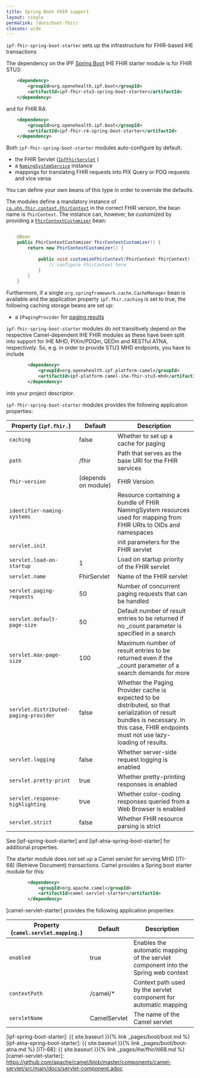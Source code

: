 ```yaml
---
title: Spring Boot FHIR support
layout: single
permalink: /docs/boot-fhir/
classes: wide
---
```


`ipf-fhir-spring-boot-starter` sets up the infrastructure for FHIR-based IHE transactions
 
The dependency on the IPF [Spring Boot] IHE FHIR starter module is for FHIR STU3:

```xml
    <dependency>
        <groupId>org.openehealth.ipf.boot</groupId>
        <artifactId>ipf-fhir-stu3-spring-boot-starter</artifactId>
    </dependency>
```

and for FHIR R4:

```xml
    <dependency>
        <groupId>org.openehealth.ipf.boot</groupId>
        <artifactId>ipf-fhir-r4-spring-boot-starter</artifactId>
    </dependency>
```


Both `ipf-fhir-spring-boot-starter` modules auto-configure by default:
 
* the FHIR Servlet ([`IpfFhirServlet`](../apidocs/org/openehealth/ipf/boot/fhir/IpfBootFhirServlet.html) )
* a [`NamingSystemService`](../apidocs/org/openehealth/ipf/commons/ihe/fhir/support/DefaultNamingSystemServiceImpl.html) instance
* mappings for translating FHIR requests into PIX Query or PDQ requests and vice versa

You can define your own beans of this type in order to override the defaults.

The modules define a mandatory instance of [`ca.uhn.fhir.context.FhirContext`](https://hapifhir.io/apidocs/ca/uhn/fhir/context/FhirContext.html) 
in the correct FHIR version, the bean name is `fhirContext`. The instance can, however, be customized by providing a 
[`FhirContextCustomizer`](../apidocs/org/openehealth/ipf/boot/fhir/FhirContextCustomizer.html) bean:

```java

    @Bean
    public FhirContextCustomizer fhirContextCustomizer() {
        return new FhirContextCustomizer() {
            
            public void customizeFhirContext(FhirContext fhirContext) {
                // configure FhirContext here
            }
        }
    }
```

Furthermore, if a single `org.springframework.cache.CacheManager` bean is available and the application
property `ipf.fhir.caching` is set to true, the following caching storage beans are set up:

* a `IPagingProvider` for [paging results](http://hapifhir.io/doc_rest_server.html#Paging_Providers)


`ipf-fhir-spring-boot-starter` modules do *not*  transitively depend on the respective Camel-dependent IHE FHIR
modules as these have been split into support for IHE MHD, PIXm/PDQm, QEDm and RESTful ATNA, respectively. 
So, e.g. in order to provide STU3 MHD endpoints, you have to include

```xml
        <dependency>
            <groupId>org.openehealth.ipf.platform-camel</groupId>
            <artifactId>ipf-platform-camel-ihe-fhir-stu3-mhd</artifactId>
        </dependency>
```

into your project descriptor.


`ipf-fhir-spring-boot-starter` modules provides the following application properties:

| Property (`ipf.fhir.`)                | Default         | Description                                        |
|---------------------------------------|-----------------|----------------------------------------------------|
| `caching`                             | false           | Whether to set up a cache for paging |
| `path`                                | /fhir           | Path that serves as the base URI for the FHIR services |
| `fhir-version`                        | (depends on module) | FHIR Version | 
| `identifier-naming-systems`           |                 | Resource containing a bundle of FHIR NamingSystem resources used for mapping from FHIR URIs to OIDs and namespaces |
| `servlet.init`                        |                 | init parameters for the FHIR servlet |
| `servlet.load-on-startup`             | 1               | Load on startup priority of the FHIR servlet |
| `servlet.name`                        | FhirServlet     | Name of the FHIR servlet |
| `servlet.paging-requests`             | 50              | Number of concurrent paging requests that can be handled |
| `servlet.default-page-size`           | 50              | Default number of result entries to be returned if no _count parameter is specified in a search |
| `servlet.max-page-size`               | 100             | Maximum number of result entries to be returned even if the _count parameter of a search demands for more |
| `servlet.distributed-paging-provider` | false  | Whether the Paging Provider cache is expected to be distributed, so that serialization of result bundles is necessary. In this case, FHIR endpoints must not use lazy-loading of results. |
| `servlet.logging`                     | false           | Whether server-side request logging is enabled |
| `servlet.pretty-print`                | true            | Whether pretty-printing responses is enabled |
| `servlet.response-highlighting`       | true            | Whether color-coding responses queried from a Web Browser is enabled |
| `servlet.strict`                      | false           | Whether FHIR resource parsing is strict |


See [ipf-spring-boot-starter] and [ipf-atna-spring-boot-starter] for additional properties.


The starter module does *not* set up a Camel servlet for serving MHD [ITI-68] (Retrieve Document) transactions.
Camel provides a Spring boot starter module for this:

```xml
        <dependency>
            <groupId>org.apache.camel</groupId>
            <artifactId>camel-servlet-starter</artifactId>
        </dependency>
```

[camel-servlet-starter] provides the following application properties:

| Property (`camel.servlet.mapping.`)| Default                | Description                                                      |
|------------------------------------|------------------------|------------------------------------------------------------------|
| `enabled`                          | true                   | Enables the automatic mapping of the servlet component into the Spring web context |
| `contextPath`                      | /camel/*               | Context path used by the servlet component for automatic mapping |
| `servletName`                      | CamelServlet           | The name of the Camel servlet |


[Spring Boot]: https://projects.spring.io/spring-boot/
[ipf-spring-boot-starter]: {{ site.baseurl }}{% link _pages/boot/boot.md %}
[ipf-atna-spring-boot-starter]: {{ site.baseurl }}{% link _pages/boot/boot-atna.md %}
[ITI-68]: {{ site.baseurl }}{% link _pages/ihe/fhir/iti68.md %}
[camel-servlet-starter]: https://github.com/apache/camel/blob/master/components/camel-servlet/src/main/docs/servlet-component.adoc